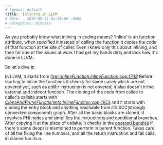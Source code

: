 ```yaml
---
# layout: default
title:  Inlining in LLVM
# date:   2022-05-31 01:19:00 -0000
# categories: bitcoin
---
```


As you probably know what inlining in coding means? 'Inline' is an function attribute, when specified it instead of calling the function it copies the code of that function at the site of caller. Even I knew only this about inlining, and then for one of the issues at work I had get my hands dirty and look how it's done in LLVM.

So let's dive in.

In LLVM, it starts from [*llvm::InlineFunction:InlineFunction.cpp:1748*](https://llvm.org/doxygen/namespacellvm.html#a7e39b6f753eab4236840973d7f6ddbfe) Before starting to inline the functions it checks for some cases which are not covered yet, such as *callbr* instruction is not covered, it also doesn't inline external and indirect function. The cloning of the code from callee to caller's callsite starts with [*CloneAndPruneFunctionInto:InlineFunction.cpp:1953*](https://llvm.org/doxygen/namespacellvm.html#a7a6386c071e1087512cdc8a4071a02b5) and it starts with cloning the entry block and anything reachable from it's SCC(strongly connected component) graph. After all the basic blocks are cloned, it resolves PHI nodes and simplifies the instructions and conditional branches. After copying it at the place of callsite, it checks in the [operand bundles](https://llvm.org/docs/LangRef.html#operand-bundles) if there's some deopt is mentioned to perform in parent function. Takes care of all the fixing the line numbers, and all the return instruction and tail calls in cloned function. 

